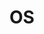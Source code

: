 ---
# Featured tags need to have either the `list` or `grid` layout (PRO only).
layout: list

# The title of the tag's page.
title: OS

# The name of the tag, used in a post's front matter (e.g. tags: [<slug>]).
slug: os

# (Optional) Write a short (~150 characters) description of this featured tag.
description: >
  운영체제

# (Optional) You can disable grouping posts by date.
# no_groups: true

# Exclude this example category from the sitemap.
# DON'T USE THIS SETTING IN YOUR CATEGORIES!
sitemap: true
---